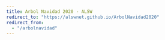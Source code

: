 ```yaml
---
title: Arbol Navidad 2020 - ALSW
redirect_to: "https://alswnet.github.io/ArbolNavidad2020"
redirect_from:
  - "/arbolnavidad"
---
```

